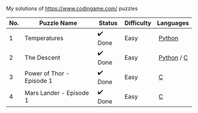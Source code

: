My solutions of https://www.codingame.com/ puzzles

No. | Puzzle Name | Status | Difficulty | Languages
---|---|---|---|---
1 | Temperatures |:heavy_check_mark: Done | Easy | [Python](https://github.com/kbrault/codingame_solutions/blob/master/puzzle/easy/temperatures/temperatures.py)
2 | The Descent |:heavy_check_mark: Done | Easy | [Python](https://github.com/kbrault/codingame_solutions/blob/master/puzzle/easy/the_descent/the_descent.py) / [C](https://github.com/kbrault/codingame_solutions/blob/master/puzzle/easy/the_descent/the_descent.c)
3 | Power of Thor - Episode 1 |:heavy_check_mark: Done | Easy | [C](https://github.com/kbrault/codingame_solutions/blob/master/puzzle/easy/power_of_thor_ep1/power_of_thor_ep1.c)
4 | Mars Lander - Episode 1 |:heavy_check_mark: Done | Easy | [C](https://github.com/kbrault/codingame_solutions/blob/master/puzzle/easy/mars_lander_ep1/mars_lander_ep1.c)